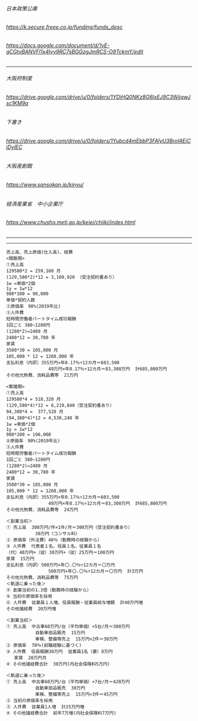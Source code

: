 ###### 日本政策公庫
###### https://k.secure.freee.co.jp/funding/funds_desc
###### https://docs.google.com/document/d/1vE-gCGtvBANVFI1x4Ivy9RC7sBGGzgJmRCS-O9TckmY/edit
---


###### 大阪府制度
###### https://drive.google.com/drive/u/0/folders/1YDiHQ0NKz8G6lxEJ9C3WjjqwJsc1KM9a

###### 下書き
###### https://drive.google.com/drive/u/0/folders/1Yubcd4mEbbP3FAlyU3BrolAEiCiDylEC

###### 大阪産創館
###### https://www.sansokan.jp/kinyu/

###### 経済産業省　中小企業庁
###### https://www.chusho.meti.go.jp/keiei/chiiki/index.html




---



---

```
売上高、売上原価(仕入高)、経費
<閑散期>
①売上高 
129580*2 = 259,160 月
(129,580*2)*12 = 3,109,920 （受注契約書あり）
1w =単価*2個
1y = 1w*12
980*100 = 98,000
単価*契約人数
②原価率　90%(2019年比)
➂人件費 
短時間労働者パートタイム成功報酬
1回ごと 380~1280円
(1280*2)=2480 月
2480*12 = 30,780 年
家賃
3500*30 = 105,000 月
105,000 * 12 = 1260,000 年
支払利息（内訳）355万円×年0.17％÷12カ月＝603,500
                49万円×年0.17％÷12カ月＝83,300万円  計685,800万円
その他光熱費、消耗品費等  21万円

<繁雑期>
①売上高 
129580*4 = 518,320 月
(129,580*4)*12 = 6,219,840（受注契約書あり）
94,380*4 =  377,520 月
(94,380*4)*12 = 4,530,240 年
1w =単価*2個
1y = 1w*12
980*200 = 196,000
②原価率　90%(2019年比)
➂人件費 
短時間労働者パートタイム成功報酬
1回ごと 380~1280円
(1280*2)=2480 月
2480*12 = 30,780 年
家賃
3500*30 = 105,000 月
105,000 * 12 = 1260,000 年
支払利息（内訳）355万円×年0.17％÷12カ月＝603,500
                49万円×年0.17％÷12カ月＝83,300万円  計685,800万円
その他光熱費、消耗品費等  24万円

```

```
＜創業当初＞
① 売上高  300万円/件×1件/月＝300万円（受注契約書あり）
           30万円（コンサル料）
② 原価率（外注費）40％（勤務時の経験から）
③ 人件費  代表者１名、役員１名、従業員１名
（代）40万円+（従）30万円+（従）25万円＝100万円
家賃  15万円
支払利息（内訳）500万円×年〇.〇％÷12カ月＝〇万円
                500万円×年〇.〇％÷12カ月＝〇万円  計3万円
その他光熱費、消耗品費等  75万円
＜軌道に乗った後＞
④ 創業当初の1.3倍（勤務時の経験から）
⑤ 当初の原価率を採用
⑥ 人件費  従業員１人増、役員報酬・従業員給与増額  計40万円増
その他諸経費  20万円増
```

```
＜創業当初＞
① 売上高  中古車60万円/台（平均単価）×5台/月＝300万円
           自動車部品販売  15万円
           車検、整備等売上  15万円×2件＝30万円
② 原価率  70％(前職経験に基づく)
③ 人件費  役員報酬30万円  従業員1名（妻）8万円
   家賃  20万円月
④ その他諸経費合計  30万円(内社会保険料5万円)

＜軌道に乗った後＞
① 売上高  中古車60万円/台（平均単価）×7台/月＝420万円
           自動車部品販売  30万円
           車検、整備等売上  15万円×3件＝45万円
② 当初の原価率を採用
③ 人件費  従業員1人増  計25万円増
④ その他諸経費合計  前年7万増(内社会保険料7万円)
```

```
```






